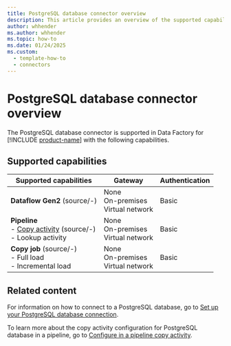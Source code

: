 ```yaml
---
title: PostgreSQL database connector overview
description: This article provides an overview of the supported capabilities of the PostgreSQL database connector.
author: whhender
ms.author: whhender
ms.topic: how-to
ms.date: 01/24/2025
ms.custom:
  - template-how-to
  - connectors
---
```


# PostgreSQL database connector overview

The PostgreSQL database connector is supported in Data Factory for [!INCLUDE [product-name](../includes/product-name.md)] with the following capabilities.

## Supported capabilities

| Supported capabilities| Gateway | Authentication|
|---------| --------| --------|
| **Dataflow Gen2** (source/-)|None<br> On-premises<br> Virtual network |Basic |
| **Pipeline**<br>- [Copy activity](connector-postgresql-copy-activity.md) (source/-) <br>- Lookup activity    |None<br> On-premises<br> Virtual network |Basic |
| **Copy job** (source/-) <br>- Full load<br>- Incremental load|None<br> On-premises<br> Virtual network |Basic |

## Related content

For information on how to connect to a PostgreSQL database, go to [Set up your PostgreSQL database connection](connector-postgresql.md).

To learn more about the copy activity configuration for PostgreSQL database in a pipeline, go to [Configure in a pipeline copy activity](connector-postgresql-copy-activity.md).
